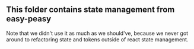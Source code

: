 ## This folder contains state management from easy-peasy

Note that we didn't use it as much as we should've, because we never got around to refactoring state and tokens outside of react state management.
